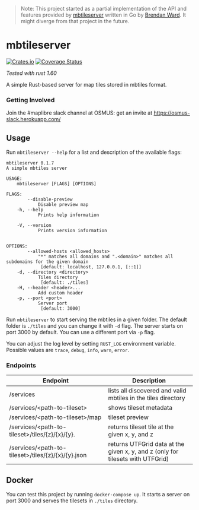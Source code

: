 > Note: This project started as a partial implementation of the API and features provided by [mbtileserver](https://github.com/consbio/mbtileserver) written in Go by [Brendan Ward](https://github.com/brendan-ward). It might diverge from that project in the future.

# mbtileserver

[![Crates.io](https://img.shields.io/crates/v/mbtileserver.svg)](https://crates.io/crates/mbtileserver)
[![Coverage Status](https://coveralls.io/repos/github/maplibre/mbtileserver-rs/badge.svg)](https://coveralls.io/github/maplibre/mbtileserver-rs)

_Tested with rust 1.60_

A simple Rust-based server for map tiles stored in mbtiles format.

### Getting Involved

Join the #maplibre slack channel at OSMUS: get an invite at https://osmus-slack.herokuapp.com/

## Usage

Run `mbtileserver --help` for a list and description of the available flags:

```
mbtileserver 0.1.7
A simple mbtiles server

USAGE:
    mbtileserver [FLAGS] [OPTIONS]

FLAGS:
        --disable-preview    
            Disable preview map
    -h, --help               
            Prints help information

    -V, --version            
            Prints version information


OPTIONS:
        --allowed-hosts <allowed_hosts>    
            "*" matches all domains and ".<domain>" matches all subdomains for the given domain
             [default: localhost, 127.0.0.1, [::1]]
    -d, --directory <directory>            
            Tiles directory
             [default: ./tiles]
    -H, --header <header>...               
            Add custom header
    -p, --port <port>                      
            Server port
             [default: 3000]
```

Run `mbtileserver` to start serving the mbtiles in a given folder. The default folder is `./tiles` and you can change it with `-d` flag.
The server starts on port 3000 by default. You can use a different port via `-p` flag.

You can adjust the log level by setting `RUST_LOG` environment variable. Possible values are `trace`, `debug`, `info`, `warn`, `error`.

### Endpoints

| Endpoint                                                     | Description                                                                    |
|--------------------------------------------------------------|--------------------------------------------------------------------------------|
| /services                                                    | lists all discovered and valid mbtiles in the tiles directory                  |
| /services/\<path-to-tileset>                                 | shows tileset metadata                                                         |
| /services/\<path-to-tileset>/map                             | tileset preview                                                                |
| /services/\<path-to-tileset>/tiles/{z}/{x}/{y}.<tile-format> | returns tileset tile at the given x, y, and z                                  |
| /services/\<path-to-tileset>/tiles/{z}/{x}/{y}.json          | returns UTFGrid data at the given x, y, and z (only for tilesets with UTFGrid) |

## Docker

You can test this project by running `docker-compose up`. It starts a server on port 3000 and serves the tilesets in `./tiles` directory.

